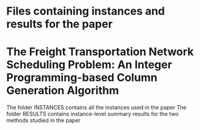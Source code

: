 # Files containing instances and results for the paper
# The Freight Transportation Network Scheduling Problem: An Integer Programming-based Column Generation Algorithm

The folder INSTANCES contains all the instances used in the paper
The folder RESULTS contains instance-level summary results for the two methods studied in the paper
